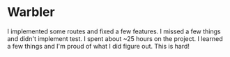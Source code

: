 # Warbler

I implemented some routes and fixed a few features. 
I missed a few things and didn't implement test. I spent about ~25 hours on the project.
I learned a few things and I'm proud of what I did figure out. This is hard! 
